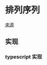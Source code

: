 # 排列序列
[来源](https://leetcode.cn/problems/permutation-sequence/)

## 实现

### typescript 实现
```typescript

```
